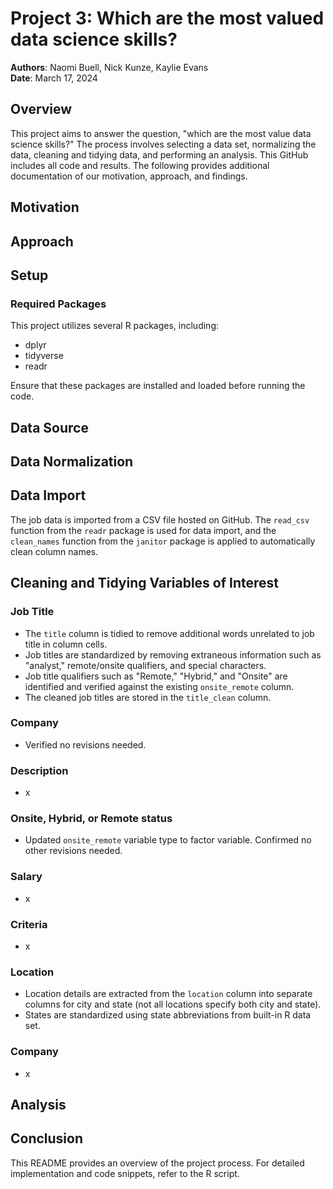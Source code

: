 # Project 3: Which are the most valued data science skills?

**Authors**: Naomi Buell, Nick Kunze, Kaylie Evans\
**Date**: March 17, 2024

## Overview

This project aims to answer the question, "which are the most value data science skills?" The process involves selecting a data set, normalizing the data, cleaning and tidying data, and performing an analysis. This GitHub includes all code and results. The following provides additional documentation of our motivation, approach, and findings.

## Motivation

## Approach

## Setup

### Required Packages

This project utilizes several R packages, including:

-   dplyr
-   tidyverse
-   readr

Ensure that these packages are installed and loaded before running the code.

## Data Source

## Data Normalization

## Data Import

The job data is imported from a CSV file hosted on GitHub. The `read_csv` function from the `readr` package is used for data import, and the `clean_names` function from the `janitor` package is applied to automatically clean column names.

## Cleaning and Tidying Variables of Interest

### Job Title

-   The `title` column is tidied to remove additional words unrelated to job title in column cells.
-   Job titles are standardized by removing extraneous information such as "analyst," remote/onsite qualifiers, and special characters.
-   Job title qualifiers such as "Remote," "Hybrid," and "Onsite" are identified and verified against the existing `onsite_remote` column.
-   The cleaned job titles are stored in the `title_clean` column.

### Company

-   Verified no revisions needed.

### Description

-   x

### Onsite, Hybrid, or Remote status

-   Updated `onsite_remote` variable type to factor variable. Confirmed no other revisions needed.

### Salary

-   x

### Criteria

-   x

### Location

-   Location details are extracted from the `location` column into separate columns for city and state (not all locations specify both city and state).
-   States are standardized using state abbreviations from built-in R data set.

### Company

-   x

## Analysis

## Conclusion

This README provides an overview of the project process. For detailed implementation and code snippets, refer to the R script.
